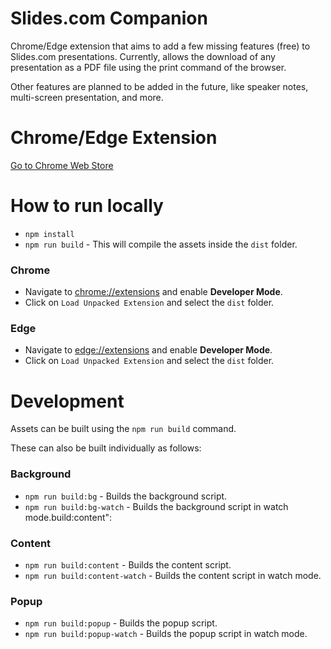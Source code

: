# Slides.com Companion

Chrome/Edge extension that aims to add a few missing features (free) to Slides.com presentations.
Currently, allows the download of any presentation as a PDF file using the print command of the browser.

Other features are planned to be added in the future, like speaker notes, multi-screen presentation, and more.

# Chrome/Edge Extension

[Go to Chrome Web Store](https://chrome.google.com/webstore/detail/slidescom-downloader/bciknjamldhnbbckmgbchmkdcalngnco?hl=it&authuser=0)

# How to run locally

- `npm install`
- `npm run build` - This will compile the assets inside the `dist` folder.

### Chrome

- Navigate to [chrome://extensions](chrome://extensions) and enable **Developer Mode**.
- Click on `Load Unpacked Extension` and select the `dist` folder.

### Edge

- Navigate to [edge://extensions](edge://extensions) and enable **Developer Mode**.
- Click on `Load Unpacked Extension` and select the `dist` folder.

# Development

Assets can be built using the `npm run build` command.

These can also be built individually as follows:

### Background

- `npm run build:bg` - Builds the background script.
- `npm run build:bg-watch` - Builds the background script in watch mode.build:content":

### Content

- `npm run build:content` - Builds the content script.
- `npm run build:content-watch` - Builds the content script in watch mode.

### Popup

- `npm run build:popup` - Builds the popup script.
- `npm run build:popup-watch` - Builds the popup script in watch mode.

